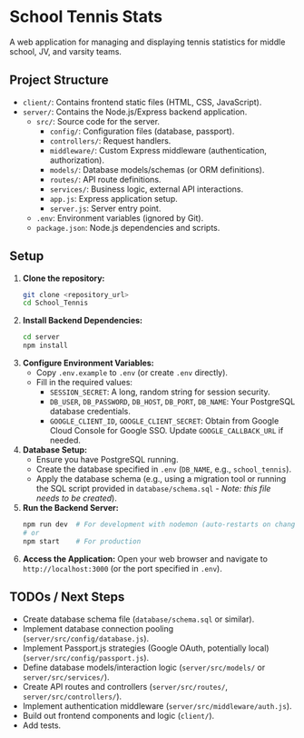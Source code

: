 # School Tennis Stats

A web application for managing and displaying tennis statistics for middle school, JV, and varsity teams.

## Project Structure

- `client/`: Contains frontend static files (HTML, CSS, JavaScript).
- `server/`: Contains the Node.js/Express backend application.
  - `src/`: Source code for the server.
    - `config/`: Configuration files (database, passport).
    - `controllers/`: Request handlers.
    - `middleware/`: Custom Express middleware (authentication, authorization).
    - `models/`: Database models/schemas (or ORM definitions).
    - `routes/`: API route definitions.
    - `services/`: Business logic, external API interactions.
    - `app.js`: Express application setup.
    - `server.js`: Server entry point.
  - `.env`: Environment variables (ignored by Git).
  - `package.json`: Node.js dependencies and scripts.

## Setup

1.  **Clone the repository:**
    ```bash
    git clone <repository_url>
    cd School_Tennis
    ```
2.  **Install Backend Dependencies:**
    ```bash
    cd server
    npm install
    ```
3.  **Configure Environment Variables:**
    - Copy `.env.example` to `.env` (or create `.env` directly).
    - Fill in the required values:
      - `SESSION_SECRET`: A long, random string for session security.
      - `DB_USER`, `DB_PASSWORD`, `DB_HOST`, `DB_PORT`, `DB_NAME`: Your PostgreSQL database credentials.
      - `GOOGLE_CLIENT_ID`, `GOOGLE_CLIENT_SECRET`: Obtain from Google Cloud Console for Google SSO. Update `GOOGLE_CALLBACK_URL` if needed.
4.  **Database Setup:**
    - Ensure you have PostgreSQL running.
    - Create the database specified in `.env` (`DB_NAME`, e.g., `school_tennis`).
    - Apply the database schema (e.g., using a migration tool or running the SQL script provided in `database/schema.sql` - *Note: this file needs to be created*).
5.  **Run the Backend Server:**
    ```bash
    npm run dev  # For development with nodemon (auto-restarts on changes)
    # or
    npm start    # For production
    ```
6.  **Access the Application:**
    Open your web browser and navigate to `http://localhost:3000` (or the port specified in `.env`).

## TODOs / Next Steps

- Create database schema file (`database/schema.sql` or similar).
- Implement database connection pooling (`server/src/config/database.js`).
- Implement Passport.js strategies (Google OAuth, potentially local) (`server/src/config/passport.js`).
- Define database models/interaction logic (`server/src/models/` or `server/src/services/`).
- Create API routes and controllers (`server/src/routes/`, `server/src/controllers/`).
- Implement authentication middleware (`server/src/middleware/auth.js`).
- Build out frontend components and logic (`client/`).
- Add tests. 